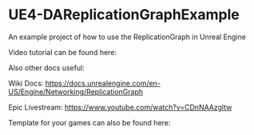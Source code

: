 # UE4-DAReplicationGraphExample
An example project of how to use the ReplicationGraph in Unreal Engine


Video tutorial can be found here:


Also other docs useful:

Wiki Docs: https://docs.unrealengine.com/en-US/Engine/Networking/ReplicationGraph

Epic Livestream: https://www.youtube.com/watch?v=CDnNAAzgltw




Template for your games can also be found here:
